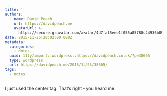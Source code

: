 ```yaml
---
title: ''
authors:
  - name: David Peach
    url: https://davidpeach.me
    avatarUrl: >-
      https://secure.gravatar.com/avatar/4d7faf5eee1f055a85788c44936b8995eaab6dfb004e7854ec747ccb272e91ee?s=96&d=mm&r=g
date: 2015-11-25T20:02:00.000Z
metadata:
  categories:
    - Notes
  uuid: 11ty/import::wordpress::https://davidpeach.co.uk/?p=38665
  type: wordpress
  url: https://davidpeach.me/2015/11/25/38665/
tags:
  - notes
---
```

I just used the center tag. That’s right – you heard me.